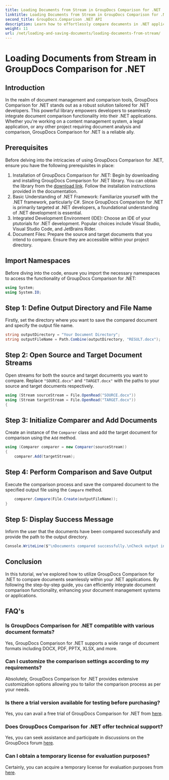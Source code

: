 ```yaml
---
title: Loading Documents from Stream in GroupDocs Comparison for .NET
linktitle: Loading Documents from Stream in GroupDocs Comparison for .NET
second_title: GroupDocs.Comparison .NET API
description: Learn how to effortlessly compare documents in .NET applications using GroupDocs Comparison, a powerful .NET library.
weight: 11
url: /net/loading-and-saving-documents/loading-documents-from-stream/
---
```


# Loading Documents from Stream in GroupDocs Comparison for .NET

## Introduction
In the realm of document management and comparison tools, GroupDocs Comparison for .NET stands out as a robust solution tailored for .NET developers. This powerful library empowers developers to seamlessly integrate document comparison functionality into their .NET applications. Whether you're working on a content management system, a legal application, or any other project requiring document analysis and comparison, GroupDocs Comparison for .NET is a reliable ally.
## Prerequisites
Before delving into the intricacies of using GroupDocs Comparison for .NET, ensure you have the following prerequisites in place:
1. Installation of GroupDocs Comparison for .NET: Begin by downloading and installing GroupDocs Comparison for .NET library. You can obtain the library from the [download link](https://releases.groupdocs.com/comparison/net/). Follow the installation instructions provided in the documentation.
2. Basic Understanding of .NET Framework: Familiarize yourself with the .NET framework, particularly C#. Since GroupDocs Comparison for .NET is primarily targeted at .NET developers, a foundational understanding of .NET development is essential.
3. Integrated Development Environment (IDE): Choose an IDE of your ptutorials for .NET development. Popular choices include Visual Studio, Visual Studio Code, and JetBrains Rider.
4. Document Files: Prepare the source and target documents that you intend to compare. Ensure they are accessible within your project directory.

## Import Namespaces
Before diving into the code, ensure you import the necessary namespaces to access the functionality of GroupDocs Comparison for .NET:
```csharp
using System;
using System.IO;
```
## Step 1: Define Output Directory and File Name
Firstly, set the directory where you want to save the compared document and specify the output file name.
```csharp
string outputDirectory = "Your Document Directory";
string outputFileName = Path.Combine(outputDirectory, "RESULT.docx");
```
## Step 2: Open Source and Target Document Streams
Open streams for both the source and target documents you want to compare. Replace `"SOURCE.docx"` and `"TARGET.docx"` with the paths to your source and target documents respectively.
```csharp
using (Stream sourceStream = File.OpenRead("SOURCE.docx"))
using (Stream targetStream = File.OpenRead("TARGET.docx"))
{
```
## Step 3: Initialize Comparer and Add Documents
Create an instance of the `Comparer` class and add the target document for comparison using the `Add` method.
```csharp
using (Comparer comparer = new Comparer(sourceStream))
{
    comparer.Add(targetStream);
```
## Step 4: Perform Comparison and Save Output
Execute the comparison process and save the compared document to the specified output file using the `Compare` method.
```csharp
    comparer.Compare(File.Create(outputFileName));
}
```
## Step 5: Display Success Message
Inform the user that the documents have been compared successfully and provide the path to the output directory.
```csharp
Console.WriteLine($"\nDocuments compared successfully.\nCheck output in {outputDirectory}.");
```

## Conclusion
In this tutorial, we've explored how to utilize GroupDocs Comparison for .NET to compare documents seamlessly within your .NET applications. By following the step-by-step guide, you can efficiently integrate document comparison functionality, enhancing your document management systems or applications.
## FAQ's
### Is GroupDocs Comparison for .NET compatible with various document formats?
Yes, GroupDocs Comparison for .NET supports a wide range of document formats including DOCX, PDF, PPTX, XLSX, and more.
### Can I customize the comparison settings according to my requirements?
Absolutely, GroupDocs Comparison for .NET provides extensive customization options allowing you to tailor the comparison process as per your needs.
### Is there a trial version available for testing before purchasing?
Yes, you can avail a free trial of GroupDocs Comparison for .NET from [here](https://releases.groupdocs.com/).
### Does GroupDocs Comparison for .NET offer technical support?
Yes, you can seek assistance and participate in discussions on the GroupDocs forum [here](https://forum.groupdocs.com/c/comparison/12).
### Can I obtain a temporary license for evaluation purposes?
Certainly, you can acquire a temporary license for evaluation purposes from [here](https://purchase.groupdocs.com/temporary-license/).
